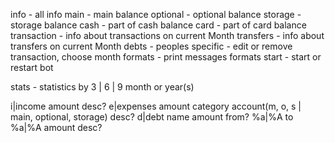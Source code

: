 info - all info
main - main balance
optional - optional balance
storage - storage balance
cash - part of cash balance
card - part of card balance
transaction - info about transactions on current Month
transfers - info about transfers on current Month
debts - peoples
specific - edit or remove transaction, choose month
formats - print messages formats
start - start or restart bot


stats - statistics by 3 | 6 | 9 month or year(s)

i|income amount desc?
e|expenses amount category account(m, o, s | main, optional, storage) desc?
d|debt name amount
from? %a|%A to %a|%A amount desc? 